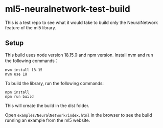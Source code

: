 # ml5-neuralnetwork-test-build

This is a test repo to see what it would take to build only the NeuralNetwork feature of the ml5 library.

## Setup

This build uses node version 18.15.0 and npm version.
Install nvm and run the following commands：

```
nvm install 18.15
nvm use 18
```

To build the library, run the following commands:

```
npm install
npm run build
```

This will create the build in the dist folder.

Open `examples/NeuralNetwork/index.html` in the browser to see the build running an example from the ml5 website.
